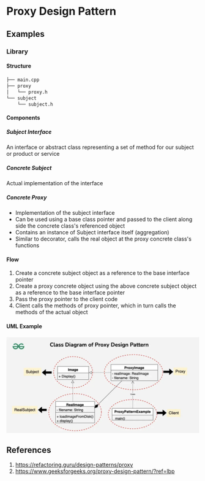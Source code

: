 # Proxy Design Pattern

## Examples

### Library

#### Structure
```
├── main.cpp
├── proxy
│   └── proxy.h
└── subject
    └── subject.h
```

#### Components

##### Subject Interface

An interface or abstract class representing a set of method for our subject or product or service

##### Concrete Subject

Actual implementation of the interface

##### Concrete Proxy 

- Implementation of the subject interface
- Can be used using a base class pointer and passed to the client along side the concrete class's referenced object
- Contains an instance of Subject interface itself (aggregation)
- Similar to decorator, calls the real object at the proxy concrete class's functions

#### Flow

1. Create a concrete subject object as a reference to the base interface pointer
2. Create a proxy concrete object using the above concrete subject object as a reference to the base interface pointer
3. Pass the proxy pointer to the client code
4. Client calls the methods of proxy pointer, which in turn calls the methods of the actual object

#### UML Example
![UML Proxy](../../imgs/uml-proxy.png)

## References
1. https://refactoring.guru/design-patterns/proxy
2. https://www.geeksforgeeks.org/proxy-design-pattern/?ref=lbp